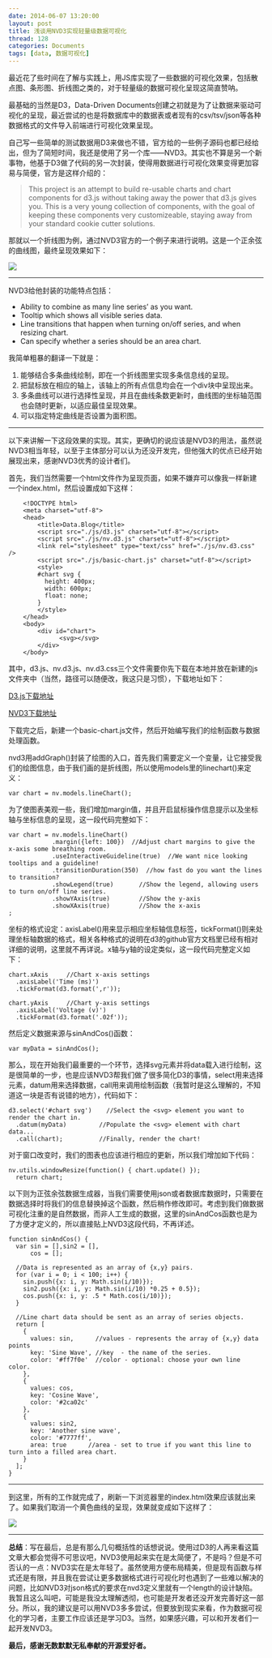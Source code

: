 ```yaml
---
date: 2014-06-07 13:20:00
layout: post
title: 浅谈用NVD3实现轻量级数据可视化
thread: 128
categories: Documents
tags: [data, 数据可视化]
---
```


最近花了些时间在了解与实践上，用JS库实现了一些数据的可视化效果，包括散点图、条形图、折线图之类的，对于轻量级的数据可视化呈现这简直赞呐。

最基础的当然是D3，Data-Driven Documents创建之初就是为了让数据来驱动可视化的呈现，最近尝试的也是将数据库中的数据表或者现有的csv/tsv/json等各种数据格式的文件导入前端进行可视化效果呈现。

自己写一些简单的测试数据用D3来做也不错，官方给的一些例子源码也都已经给出，但为了简短时间，我还是使用了另一个库——NVD3。其实也不算是另一个新事物，他基于D3做了代码的另一次封装，使得用数据进行可视化效果变得更加容易与简便，官方是这样介绍的：

>This project is an attempt to build re-usable charts and chart components for d3.js without taking away the power that d3.js gives you. This is a very young collection of components, with the goal of keeping these components very customizeable, staying away from your standard cookie cutter solutions.

那就以一个折线图为例，通过NVD3官方的一个例子来进行说明。这是一个正余弦的曲线图，最终呈现效果如下：

![](/assets/2014-06-07-DataVis-byUsingNVD3-1.png )

----

NVD3给他封装的功能特点包括：

* Ability to combine as many line series’ as you want.
* Tooltip which shows all visible series data.
* Line transitions that happen when turning on/off series, and when resizing chart.
* Can specify whether a series should be an area chart.

我简单粗暴的翻译一下就是：

1. 能够结合多条曲线绘制，即在一个折线图里实现多条信息线的呈现。
2. 把鼠标放在相应的轴上，该轴上的所有点信息均会在一个div块中呈现出来。
3. 多条曲线可以进行选择性呈现，并且在曲线条数更新时，曲线图的坐标轴范围也会随时更新，以适应最佳呈现效果。
4. 可以指定特定曲线是否设置为面积图。

----

以下来讲解一下这段效果的实现。其实，更确切的说应该是NVD3的用法，虽然说NVD3相当年轻，以至于主体部分可以认为还没开发完，但他强大的优点已经开始展现出来，感谢NVD3优秀的设计者们。

首先，我们当然需要一个html文件作为呈现页面，如果不嫌弃可以像我一样新建一个index.html，然后设置成如下这样：

```
    <!DOCTYPE html>
    <meta charset="utf-8">
    <head>
    	<title>Data.Blog</title>
    	<script src="./js/d3.js" charset="utf-8"></script>
    	<script src="./js/nv.d3.js" charset="utf-8"></script>
    	<link rel="stylesheet" type="text/css" href="./js/nv.d3.css" />
    	<script src="./js/basic-chart.js" charset="utf-8"></script>
    	<style>
    	#chart svg {
    	  height: 400px;
    	  width: 600px;
    	  float: none;
    	}
    	</style>						
    </head>
    <body>
        <div id="chart">
        	  <svg></svg>
        </div>
    </body>
```

其中，d3.js、nv.d3.js、nv.d3.css三个文件需要你先下载在本地并放在新建的js文件夹中（当然，路径可以随便改，我这只是习惯），下载地址如下：

[D3.js下载地址](https://github.com/mbostock/d3/releases/download/v3.4.8/d3.zip)

[NVD3下载地址](https://codeload.github.com/novus/nvd3/legacy.zip/master)

下载完之后，新建一个basic-chart.js文件，然后开始编写我们的绘制函数与数据处理函数。

nvd3用addGraph()封装了绘图的入口，首先我们需要定义一个变量，让它接受我们的绘图信息，由于我们画的是折线图，所以使用models里的linechart()来定义：

```
var chart = nv.models.lineChart();
```

为了使图表美观一些，我们增加margin值，并且开启鼠标操作信息提示以及坐标轴与坐标信息的呈现，这一段代码完整如下：

```
var chart = nv.models.lineChart()
            .margin({left: 100})  //Adjust chart margins to give the x-axis some breathing room.
            .useInteractiveGuideline(true)  //We want nice looking tooltips and a guideline!
            .transitionDuration(350)  //how fast do you want the lines to transition?
            .showLegend(true)       //Show the legend, allowing users to turn on/off line series.
            .showYAxis(true)        //Show the y-axis
            .showXAxis(true)        //Show the x-axis
;
```

坐标的格式设定：axisLabel()用来显示相应坐标轴信息标签，tickFormat()则来处理坐标轴数据的格式，相关各种格式的说明在d3的github官方文档里已经有相对详细的说明，这里就不再详说。x轴与y轴的设定类似，这一段代码完整定义如下：

```
chart.xAxis     //Chart x-axis settings
  .axisLabel('Time (ms)')
  .tickFormat(d3.format(',r'));

chart.yAxis     //Chart y-axis settings
  .axisLabel('Voltage (v)')
  .tickFormat(d3.format('.02f'));
```

然后定义数据来源与sinAndCos()函数：

```
var myData = sinAndCos();
```

那么，现在开始我们最重要的一个环节，选择svg元素并将data载入进行绘制，这是很简单的一步，也是应该NVD3帮我们做了很多简化D3的事情，select用来选择元素，datum用来选择数据，call用来调用绘制函数（我暂时是这么理解的，不知道这一块是否有说错的地方），代码如下：

```
d3.select('#chart svg')    //Select the <svg> element you want to render the chart in.   
  .datum(myData)         //Populate the <svg> element with chart data...
  .call(chart);          //Finally, render the chart!
```

对于窗口改变时，我们的图表也应该进行相应的更新，所以我们增加如下代码：

```
nv.utils.windowResize(function() { chart.update() });
  return chart;
```

以下则为正弦余弦数据生成器，当我们需要使用json或者数据库数据时，只需要在数据选择时将我们的信息替换掉这个函数，然后稍作修改即可。考虑到我们做数据可视化注重的是自然数据，而非人工生成的数据，这里的sinAndCos函数也是为了方便才定义的，所以直接贴上NVD3这段代码，不再详述。

```
function sinAndCos() {
  var sin = [],sin2 = [],
      cos = [];

  //Data is represented as an array of {x,y} pairs.
  for (var i = 0; i < 100; i++) {
    sin.push({x: i, y: Math.sin(i/10)});
    sin2.push({x: i, y: Math.sin(i/10) *0.25 + 0.5});
    cos.push({x: i, y: .5 * Math.cos(i/10)});
  }

  //Line chart data should be sent as an array of series objects.
  return [
    {
      values: sin,      //values - represents the array of {x,y} data points
      key: 'Sine Wave', //key  - the name of the series.
      color: '#ff7f0e'  //color - optional: choose your own line color.
    },
    {
      values: cos,
      key: 'Cosine Wave',
      color: '#2ca02c'
    },
    {
      values: sin2,
      key: 'Another sine wave',
      color: '#7777ff',
      area: true      //area - set to true if you want this line to turn into a filled area chart.
    }
  ];
}
```

----

到这里，所有的工作就完成了，刷新一下浏览器里的index.html效果应该就出来了。如果我们取消一个黄色曲线的呈现，效果就变成如下这样了：

![](/assets/2014-06-07-DataVis-byUsingNVD3-2.png )

----

**总结**：写在最后，总是有那么几句概括性的话想说说。使用过D3的人再来看这篇文章大都会觉得不可思议吧，NVD3使用起来实在是太简便了，不是吗？但是不可否认的一点：NVD3实在是太年轻了。虽然使用方便布局精美，但是现有函数与样式还是有限，并且我在尝试让更多数据格式进行可视化时也遇到了一些难以解决的问题，比如NVD3对json格式的要求在nvd3定义里就有一个length的设计缺陷。我暂且这么叫吧，可能是我没太理解透彻，也可能是开发者还没开发完善好这一部分。所以，我的建议是可以用NVD3多多尝试，但要放到现实来看，作为数据可视化的学习者，主要工作应该还是学习D3。当然，如果感兴趣，可以和开发者们一起开发NVD3。

**最后，感谢无数默默无私奉献的开源爱好者。**